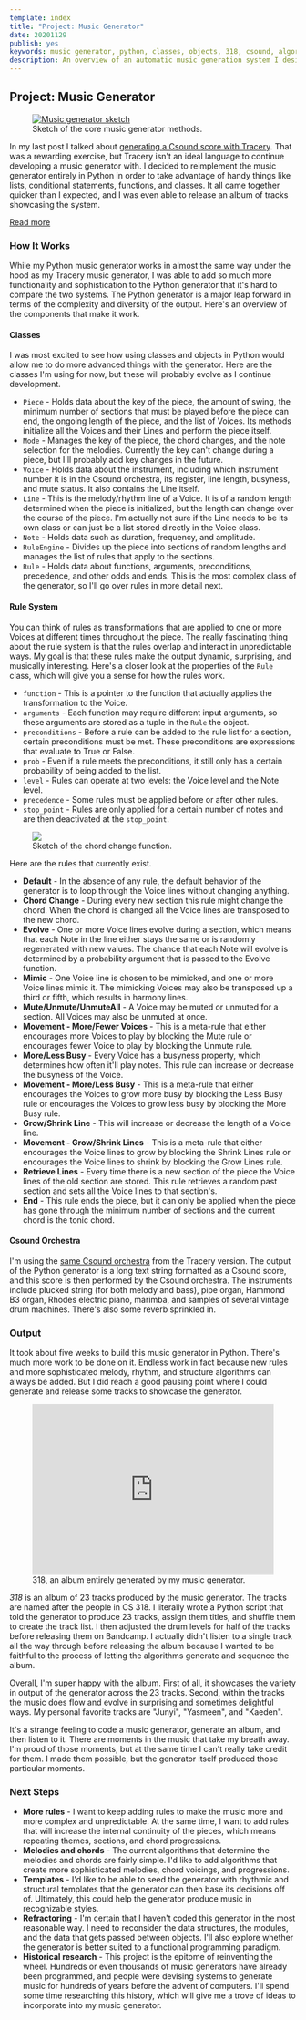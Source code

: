 ```yaml
---
template: index
title: "Project: Music Generator"
date: 20201129
publish: yes
keywords: music generator, python, classes, objects, 318, csound, algorithmic music
description: An overview of an automatic music generation system I designed in Python.
---
```

## Project: Music Generator

<figure><a href="/blog/project-music-generator"><img src="/images/music_generator1.jpg" alt="Music generator sketch"/></a>
<figcaption>Sketch of the core music generator methods.</figcaption>
</figure>

In my last post I talked about [generating a Csound score with Tracery](/blog/project-grammar-music). That was a rewarding exercise, but Tracery isn't an ideal language to continue developing a music generator with. I decided to reimplement the music generator entirely in Python in order to take advantage of handy things like lists, conditional statements, functions, and classes. It all came together quicker than I expected, and I was even able to release an album of tracks showcasing the system.

<a class="readmore" href="">Read more</a>

### How It Works

While my Python music generator works in almost the same way under the hood as my Tracery music generator, I was able to add so much more functionality and sophistication to the Python generator that it's hard to compare the two systems. The Python generator is a major leap forward in terms of the complexity and diversity of the output. Here's an overview of the components that make it work.

#### Classes

I was most excited to see how using classes and objects in Python would allow me to do more advanced things with the generator. Here are the classes I'm using for now, but these will probably evolve as I continue development.

*   `Piece` - Holds data about the key of the piece, the amount of swing, the minimum number of sections that must be played before the piece can end, the ongoing length of the piece, and the list of Voices. Its methods initialize all the Voices and their Lines and perform the piece itself.
*   `Mode` - Manages the key of the piece, the chord changes, and the note selection for the melodies. Currently the key can't change during a piece, but I'll probably add key changes in the future.
*   `Voice` - Holds data about the instrument, including which instrument number it is in the Csound orchestra, its register, line length, busyness, and mute status. It also contains the Line itself.
*   `Line` - This is the melody/rhythm line of a Voice. It is of a random length determined when the piece is initialized, but the length can change over the course of the piece. I'm actually not sure if the Line needs to be its own class or can just be a list stored directly in the Voice class.
*   `Note` - Holds data such as duration, frequency, and amplitude.
*   `RuleEngine` - Divides up the piece into sections of random lengths and manages the list of rules that apply to the sections.
*   `Rule` - Holds data about functions, arguments, preconditions, precedence, and other odds and ends. This is the most complex class of the generator, so I'll go over rules in more detail next.

#### Rule System

You can think of rules as transformations that are applied to one or more Voices at different times throughout the piece. The really fascinating thing about the rule system is that the rules overlap and interact in unpredictable ways. My goal is that these rules make the output dynamic, surprising, and musically interesting. Here's a closer look at the properties of the `Rule` class, which will give you a sense for how the rules work.

*   `function` - This is a pointer to the function that actually applies the transformation to the Voice.
*   `arguments` - Each function may require different input arguments, so these arguments are stored as a tuple in the `Rule` the object.
*   `preconditions` - Before a rule can be added to the rule list for a section, certain preconditions must be met. These preconditions are expressions that evaluate to True or False.
*   `prob` - Even if a rule meets the preconditions, it still only has a certain probability of being added to the list.
*   `level` - Rules can operate at two levels: the Voice level and the Note level.
*   `precedence` - Some rules must be applied before or after other rules.
*   `stop_point` - Rules are only applied for a certain number of notes and are then deactivated at the `stop_point`.

<figure><img src="/images/music_generator2.jpg">
<figcaption>Sketch of the chord change function.</figcaption>
</figure>

Here are the rules that currently exist.

*   **Default** - In the absence of any rule, the default behavior of the generator is to loop through the Voice lines without changing anything.
*   **Chord Change** - During every new section this rule might change the chord. When the chord is changed all the Voice lines are transposed to the new chord.
*   **Evolve** - One or more Voice lines evolve during a section, which means that each Note in the line either stays the same or is randomly regenerated with new values. The chance that each Note will evolve is determined by a probability argument that is passed to the Evolve function.
*   **Mimic** - One Voice line is chosen to be mimicked, and one or more Voice lines mimic it. The mimicking Voices may also be transposed up a third or fifth, which results in harmony lines.
*   **Mute/Unmute/UnmuteAll** - A Voice may be muted or unmuted for a section. All Voices may also be unmuted at once.
*   **Movement - More/Fewer Voices** - This is a meta-rule that either encourages more Voices to play by blocking the Mute rule or encourages fewer Voice to play by blocking the Unmute rule.
*   **More/Less Busy** - Every Voice has a busyness property, which determines how often it'll play notes. This rule can increase or decrease the busyness of the Voice.
*   **Movement - More/Less Busy** - This is a meta-rule that either encourages the Voices to grow more busy by blocking the Less Busy rule or encourages the Voices to grow less busy by blocking the More Busy rule.
*   **Grow/Shrink Line** - This will increase or decrease the length of a Voice line.
*   **Movement - Grow/Shrink Lines** - This is a meta-rule that either encourages the Voice lines to grow by blocking the Shrink Lines rule or encourages the Voice lines to shrink by blocking the Grow Lines rule.
*   **Retrieve Lines** - Every time there is a new section of the piece the Voice lines of the old section are stored. This rule retrieves a random past section and sets all the Voice lines to that section's.
*   **End** - This rule ends the piece, but it can only be applied when the piece has gone through the minimum number of sections and the current chord is the tonic chord.

#### Csound Orchestra

I'm using the [same Csound orchestra](/blog/project-grammar-music) from the Tracery version. The output of the Python generator is a long text string formatted as a Csound score, and this score is then performed by the Csound orchestra. The instruments include plucked string (for both melody and bass), pipe organ, Hammond B3 organ, Rhodes electric piano, marimba, and samples of several vintage drum machines. There's also some reverb sprinkled in.

### Output

It took about five weeks to build this music generator in Python. There's much more work to be done on it. Endless work in fact because new rules and more sophisticated melody, rhythm, and structure algorithms can always be added. But I did reach a good pausing point where I could generate and release some tracks to showcase the generator.

<figure><iframe style="border: 0; width: 100%; height: 300px;" src="https://bandcamp.com/EmbeddedPlayer/album=3523620370/size=large/bgcol=ffffff/linkcol=333333/artwork=small/transparent=true/" width="100%" height="300px" frameborder="0"></iframe>
<figcaption>318, an album entirely generated by my music generator.</figcaption>
</figure>

_318_ is an album of 23 tracks produced by the music generator. The tracks are named after the people in CS 318. I literally wrote a Python script that told the generator to produce 23 tracks, assign them titles, and shuffle them to create the track list. I then adjusted the drum levels for half of the tracks before releasing them on Bandcamp. I actually didn't listen to a single track all the way through before releasing the album because I wanted to be faithful to the process of letting the algorithms generate and sequence the album.

Overall, I'm super happy with the album. First of all, it showcases the variety in output of the generator across the 23 tracks. Second, within the tracks the music does flow and evolve in surprising and sometimes delightful ways. My personal favorite tracks are "Junyi", "Yasmeen", and "Kaeden".

It's a strange feeling to code a music generator, generate an album, and then listen to it. There are moments in the music that take my breath away. I'm proud of those moments, but at the same time I can't really take credit for them. I made them possible, but the generator itself produced those particular moments.

### Next Steps

*   **More rules** - I want to keep adding rules to make the music more and more complex and unpredictable. At the same time, I want to add rules that will increase the internal continuity of the pieces, which means repeating themes, sections, and chord progressions.
*   **Melodies and chords** - The current algorithms that determine the melodies and chords are fairly simple. I'd like to add algorithms that create more sophisticated melodies, chord voicings, and progressions.
*   **Templates** - I'd like to be able to seed the generator with rhythmic and structural templates that the generator can then base its decisions off of. Ultimately, this could help the generator produce music in recognizable styles.
*   **Refractoring** - I'm certain that I haven't coded this generator in the most reasonable way. I need to reconsider the data structures, the modules, and the data that gets passed between objects. I'll also explore whether the generator is better suited to a functional programming paradigm.
*   **Historical research** - This project is the epitome of reinventing the wheel. Hundreds or even thousands of music generators have already been programmed, and people were devising systems to generate music for hundreds of years before the advent of computers. I'll spend some time researching this history, which will give me a trove of ideas to incorporate into my music generator.